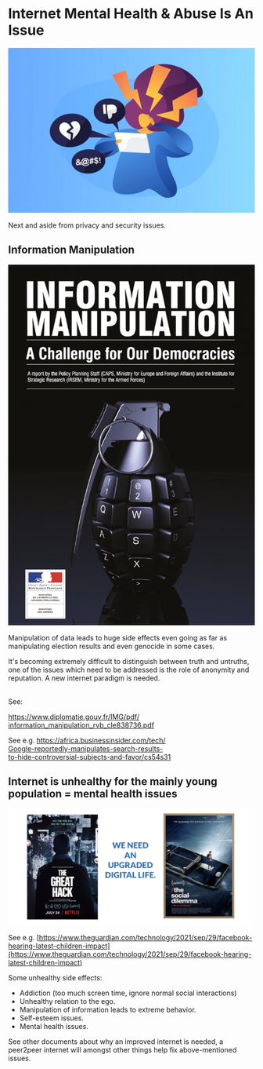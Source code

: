 # **Internet Mental Health & Abuse Is An Issue**


![alt_text](img/bad_response.png)


Next and aside from privacy and security issues. 


## **Information Manipulation**

![alt_text](img/manipulation_grenade.png)

Manipulation of data leads to huge side effects even going as far as manipulating election results and even genocide in some cases.

It's becoming extremely difficult to distinguish between truth and untruths, one of the issues which need to be addressed is the role of anonymity and reputation. A new internet paradigm is needed. 

 \
See:

[https://www.diplomatie.gouv.fr/IMG/pdf/ \
information_manipulation_rvb_cle838736.pdf](https://www.diplomatie.gouv.fr/IMG/pdf/information_manipulation_rvb_cle838736.pdf)

See e.g. [https://africa.businessinsider.com/tech/ \
Google-reportedly-manipulates-search-results- \
to-hide-controversial-subjects-and-favor/cs54s31](https://africa.businessinsider.com/tech/google-reportedly-manipulates-search-results-to-hide-controversial-subjects-and-favor/cs54s31)


## **Internet is unhealthy for the mainly young population = mental health issues**



![alt_text](img/documentaries.png)


See e.g. [https://www.theguardian.com/technology/2021/sep/29/facebook-hearing-latest-children-impact](https://www.theguardian.com/technology/2021/sep/29/facebook-hearing-latest-children-impact)

Some unhealthy side effects:



* Addiction (too much screen time, ignore normal social interactions)
* Unhealthy relation to the ego.
* Manipulation of information leads to extreme behavior.
* Self-esteem issues.
* Mental health issues.

See other documents about why an improved internet is needed, a peer2peer internet will amongst other things help fix above-mentioned issues.

